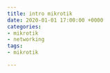 ```yaml
---
title: intro mikrotik
date: 2020-01-01 17:00:00 +0000
categories:
- mikrotik
- networking
tags:
- mikrotik

---
```

